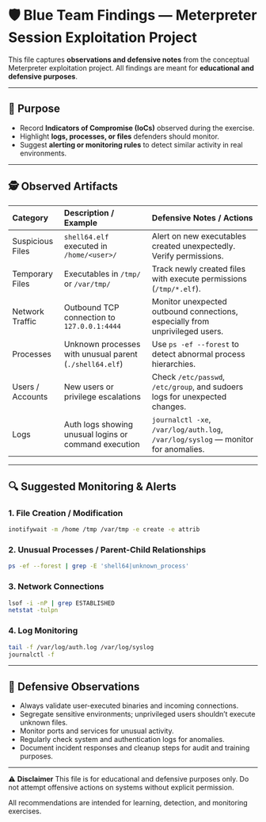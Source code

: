 # 🛡️ Blue Team Findings — Meterpreter Session Exploitation Project

This file captures **observations and defensive notes** from the conceptual Meterpreter exploitation project.
All findings are meant for **educational and defensive purposes**.

---

## 📌 Purpose

*   Record **Indicators of Compromise (IoCs)** observed during the exercise.
*   Highlight **logs, processes, or files** defenders should monitor.
*   Suggest **alerting or monitoring rules** to detect similar activity in real environments.

---

## 🕵️ Observed Artifacts

| Category           | Description / Example                                     | Defensive Notes / Actions                                                               |
| :----------------- | :-------------------------------------------------------- | :-------------------------------------------------------------------------------------- |
| Suspicious Files   | `shell64.elf` executed in `/home/<user>/`                 | Alert on new executables created unexpectedly. Verify permissions.                      |
| Temporary Files    | Executables in `/tmp/` or `/var/tmp/`                     | Track newly created files with execute permissions (`/tmp/*.elf`).                      |
| Network Traffic    | Outbound TCP connection to `127.0.0.1:4444`               | Monitor unexpected outbound connections, especially from unprivileged users.            |
| Processes          | Unknown processes with unusual parent (`./shell64.elf`)   | Use `ps -ef --forest` to detect abnormal process hierarchies.                           |
| Users / Accounts   | New users or privilege escalations                        | Check `/etc/passwd`, `/etc/group`, and sudoers logs for unexpected changes.             |
| Logs               | Auth logs showing unusual logins or command execution     | `journalctl -xe`, `/var/log/auth.log`, `/var/log/syslog` — monitor for anomalies.       |

---

## 🔍 Suggested Monitoring & Alerts

### 1. File Creation / Modification

```bash
inotifywait -m /home /tmp /var/tmp -e create -e attrib
```

### 2. Unusual Processes / Parent-Child Relationships

```bash
ps -ef --forest | grep -E 'shell64|unknown_process'
```

### 3. Network Connections

```bash
lsof -i -nP | grep ESTABLISHED
netstat -tulpn
```

### 4. Log Monitoring

```bash
tail -f /var/log/auth.log /var/log/syslog
journalctl -f
```

---

## 📝 Defensive Observations

*   Always validate user-executed binaries and incoming connections.
*   Segregate sensitive environments; unprivileged users shouldn’t execute unknown files.
*   Monitor ports and services for unusual activity.
*   Regularly check system and authentication logs for anomalies.
*   Document incident responses and cleanup steps for audit and training purposes.

---

⚠️ **Disclaimer**
This file is for educational and defensive purposes only.
Do not attempt offensive actions on systems without explicit permission.

All recommendations are intended for learning, detection, and monitoring exercises.
```
